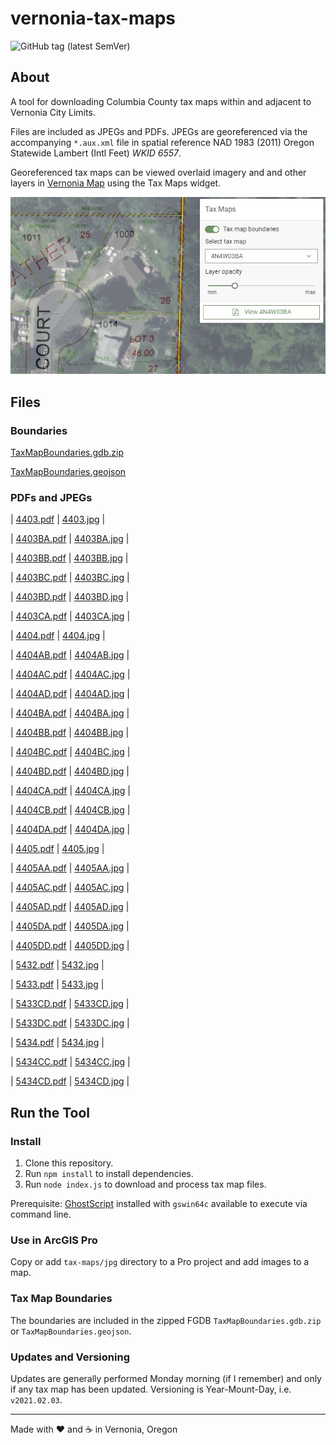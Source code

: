 # vernonia-tax-maps

![GitHub tag (latest SemVer)](https://img.shields.io/github/v/tag/CityOfVernonia/vernonia-tax-maps?color=success&style=flat-square)

## About

A tool for downloading Columbia County tax maps within and adjacent to Vernonia City Limits.

Files are included as JPEGs and PDFs. JPEGs are georeferenced via the accompanying `*.aux.xml` file in spatial reference NAD 1983 (2011) Oregon Statewide Lambert (Intl Feet) _WKID 6557_.

Georeferenced tax maps can be viewed overlaid imagery and and other layers in [Vernonia Map](https://map.vernonia-or.gov/) using the Tax Maps widget.

![Tax Maps widget!](screenshot.jpg "Tax Maps widget")

## Files

### Boundaries

[TaxMapBoundaries.gdb.zip](/TaxMapBoundaries.gdb.zip)

[TaxMapBoundaries.geojson](/TaxMapBoundaries.geojson)

### PDFs and JPEGs

| [4403.pdf](/tax-maps/pdf/4403.pdf) | [4403.jpg](/tax-maps/jpg/4403.jpg) |

| [4403BA.pdf](/tax-maps/pdf/4403BA.pdf) | [4403BA.jpg](/tax-maps/jpg/4403BA.jpg) |

| [4403BB.pdf](/tax-maps/pdf/4403BB.pdf) | [4403BB.jpg](/tax-maps/jpg/4403BB.jpg) |

| [4403BC.pdf](/tax-maps/pdf/4403BC.pdf) | [4403BC.jpg](/tax-maps/jpg/4403BC.jpg) |

| [4403BD.pdf](/tax-maps/pdf/4403BD.pdf) | [4403BD.jpg](/tax-maps/jpg/4403BD.jpg) |

| [4403CA.pdf](/tax-maps/pdf/4403CA.pdf) | [4403CA.jpg](/tax-maps/jpg/4403CA.jpg) |

| [4404.pdf](/tax-maps/pdf/4404.pdf) | [4404.jpg](/tax-maps/jpg/4404.jpg) |

| [4404AB.pdf](/tax-maps/pdf/4404AB.pdf) | [4404AB.jpg](/tax-maps/jpg/4404AB.jpg) |

| [4404AC.pdf](/tax-maps/pdf/4404AC.pdf) | [4404AC.jpg](/tax-maps/jpg/4404AC.jpg) |

| [4404AD.pdf](/tax-maps/pdf/4404AD.pdf) | [4404AD.jpg](/tax-maps/jpg/4404AD.jpg) |

| [4404BA.pdf](/tax-maps/pdf/4404BA.pdf) | [4404BA.jpg](/tax-maps/jpg/4404BA.jpg) |

| [4404BB.pdf](/tax-maps/pdf/4404BB.pdf) | [4404BB.jpg](/tax-maps/jpg/4404BB.jpg) |

| [4404BC.pdf](/tax-maps/pdf/4404BC.pdf) | [4404BC.jpg](/tax-maps/jpg/4404BC.jpg) |

| [4404BD.pdf](/tax-maps/pdf/4404BD.pdf) | [4404BD.jpg](/tax-maps/jpg/4404BD.jpg) |

| [4404CA.pdf](/tax-maps/pdf/4404CA.pdf) | [4404CA.jpg](/tax-maps/jpg/4404CA.jpg) |

| [4404CB.pdf](/tax-maps/pdf/4404CB.pdf) | [4404CB.jpg](/tax-maps/jpg/4404CB.jpg) |

| [4404DA.pdf](/tax-maps/pdf/4404DA.pdf) | [4404DA.jpg](/tax-maps/jpg/4404DA.jpg) |

| [4405.pdf](/tax-maps/pdf/4405.pdf) | [4405.jpg](/tax-maps/jpg/4405.jpg) |

| [4405AA.pdf](/tax-maps/pdf/4405AA.pdf) | [4405AA.jpg](/tax-maps/jpg/4405AA.jpg) |

| [4405AC.pdf](/tax-maps/pdf/4405AC.pdf) | [4405AC.jpg](/tax-maps/jpg/4405AC.jpg) |

| [4405AD.pdf](/tax-maps/pdf/4405AD.pdf) | [4405AD.jpg](/tax-maps/jpg/4405AD.jpg) |

| [4405DA.pdf](/tax-maps/pdf/4405DA.pdf) | [4405DA.jpg](/tax-maps/jpg/4405DA.jpg) |

| [4405DD.pdf](/tax-maps/pdf/4405DD.pdf) | [4405DD.jpg](/tax-maps/jpg/4405DD.jpg) |

| [5432.pdf](/tax-maps/pdf/5432.pdf) | [5432.jpg](/tax-maps/jpg/5432.jpg) |

| [5433.pdf](/tax-maps/pdf/5433.pdf) | [5433.jpg](/tax-maps/jpg/5433.jpg) |

| [5433CD.pdf](/tax-maps/pdf/5433CD.pdf) | [5433CD.jpg](/tax-maps/jpg/5433CD.jpg) |

| [5433DC.pdf](/tax-maps/pdf/5433DC.pdf) | [5433DC.jpg](/tax-maps/jpg/5433DC.jpg) |

| [5434.pdf](/tax-maps/pdf/5434.pdf) | [5434.jpg](/tax-maps/jpg/5434.jpg) |

| [5434CC.pdf](/tax-maps/pdf/5434CC.pdf) | [5434CC.jpg](/tax-maps/jpg/5434CC.jpg) |

| [5434CD.pdf](/tax-maps/pdf/5434CD.pdf) | [5434CD.jpg](/tax-maps/jpg/5434CD.jpg) |

## Run the Tool

### Install

1. Clone this repository.
1. Run `npm install` to install dependencies.
1. Run `node index.js` to download and process tax map files.

Prerequisite: [GhostScript](https://ghostscript.com/download.html) installed with `gswin64c` available to execute via command line.

### Use in ArcGIS Pro

Copy or add `tax-maps/jpg` directory to a Pro project and add images to a map.

### Tax Map Boundaries

The boundaries are included in the zipped FGDB `TaxMapBoundaries.gdb.zip` or `TaxMapBoundaries.geojson`.

### Updates and Versioning

Updates are generally performed Monday morning (if I remember) and only if any tax map has been updated. Versioning is Year-Mount-Day, i.e. `v2021.02.03`.

***

Made with :heart: and :coffee: in Vernonia, Oregon
